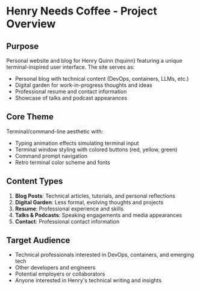 # Henry Needs Coffee - Project Overview

## Purpose
Personal website and blog for Henry Quinn (hquinn) featuring a unique terminal-inspired user interface. The site serves as:
- Personal blog with technical content (DevOps, containers, LLMs, etc.)
- Digital garden for work-in-progress thoughts and ideas
- Professional resume and contact information
- Showcase of talks and podcast appearances

## Core Theme
Terminal/command-line aesthetic with:
- Typing animation effects simulating terminal input
- Terminal window styling with colored buttons (red, yellow, green)
- Command prompt navigation
- Retro terminal color scheme and fonts

## Content Types
1. **Blog Posts**: Technical articles, tutorials, and personal reflections
2. **Digital Garden**: Less formal, evolving thoughts and projects
3. **Resume**: Professional experience and skills
4. **Talks & Podcasts**: Speaking engagements and media appearances
5. **Contact**: Professional contact information

## Target Audience
- Technical professionals interested in DevOps, containers, and emerging tech
- Other developers and engineers
- Potential employers or collaborators
- Anyone interested in Henry's technical writing and insights